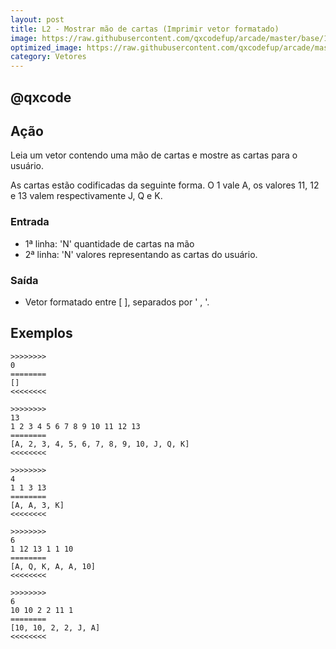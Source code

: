 ```yaml
---
layout: post
title: L2 - Mostrar mão de cartas (Imprimir vetor formatado)
image: https://raw.githubusercontent.com/qxcodefup/arcade/master/base/101/__capa.jpg
optimized_image: https://raw.githubusercontent.com/qxcodefup/arcade/master/base/.thumb/101/Readme.jpg
category: Vetores
---
```

<!-- DON'T EDIT THIS FILE, GENERATED BY SCRIPT -->
<!-- DON'T EDIT THIS FILE, GENERATED BY SCRIPT -->
<!-- DON'T EDIT THIS FILE, GENERATED BY SCRIPT -->
<!-- DON'T EDIT THIS FILE, GENERATED BY SCRIPT -->
<!-- DON'T EDIT THIS FILE, GENERATED BY SCRIPT -->
## @qxcode



## Ação

Leia um vetor contendo uma mão de cartas e mostre as cartas para o usuário.

As cartas estão codificadas da seguinte forma. O 1 vale A, os valores 11, 12 e 13 valem respectivamente J, Q e K.

### Entrada
- 1ª linha: 'N' quantidade de cartas na mão
- 2ª linha: 'N' valores representando as cartas do usuário.
### Saída
- Vetor formatado entre [ ], separados por ' , '.

## Exemplos

```
>>>>>>>>
0
========
[]
<<<<<<<<

>>>>>>>>
13
1 2 3 4 5 6 7 8 9 10 11 12 13
========
[A, 2, 3, 4, 5, 6, 7, 8, 9, 10, J, Q, K]
<<<<<<<<

>>>>>>>>
4
1 1 3 13
========
[A, A, 3, K]
<<<<<<<<

>>>>>>>>
6
1 12 13 1 1 10
========
[A, Q, K, A, A, 10]
<<<<<<<<

>>>>>>>>
6
10 10 2 2 11 1
========
[10, 10, 2, 2, J, A]
<<<<<<<<
```
